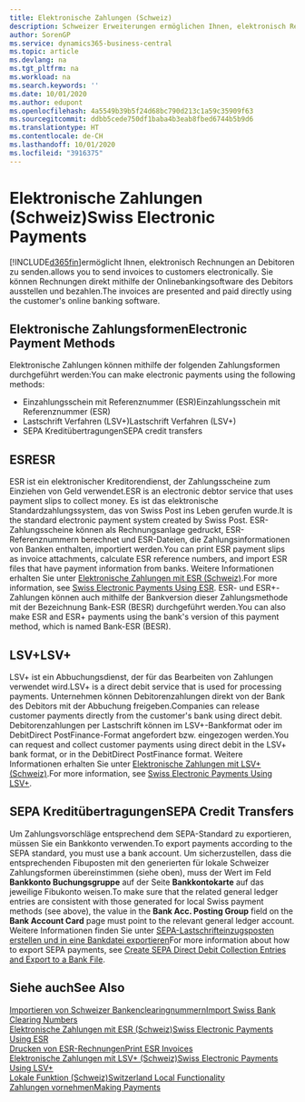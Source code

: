 ```yaml
---
title: Elektronische Zahlungen (Schweiz)
description: Schweizer Erweiterungen ermöglichen Ihnen, elektronisch Rechnungen an Debitoren zu senden. Sie können Rechnungen direkt mithilfe der Onlinebankingsoftware des Debitors ausstellen und bezahlen.
author: SorenGP
ms.service: dynamics365-business-central
ms.topic: article
ms.devlang: na
ms.tgt_pltfrm: na
ms.workload: na
ms.search.keywords: ''
ms.date: 10/01/2020
ms.author: edupont
ms.openlocfilehash: 4a5549b39b5f24d68bc790d213c1a59c35909f63
ms.sourcegitcommit: ddbb5cede750df1baba4b3eab8fbed6744b5b9d6
ms.translationtype: HT
ms.contentlocale: de-CH
ms.lasthandoff: 10/01/2020
ms.locfileid: "3916375"
---
```

# <a name="swiss-electronic-payments"></a><span data-ttu-id="cebbc-104">Elektronische Zahlungen (Schweiz)</span><span class="sxs-lookup"><span data-stu-id="cebbc-104">Swiss Electronic Payments</span></span>
[!INCLUDE[d365fin](../../includes/d365fin_md.md)]<span data-ttu-id="cebbc-105">ermöglicht Ihnen, elektronisch Rechnungen an Debitoren zu senden.</span><span class="sxs-lookup"><span data-stu-id="cebbc-105">allows you to send invoices to customers electronically.</span></span> <span data-ttu-id="cebbc-106">Sie können Rechnungen direkt mithilfe der Onlinebankingsoftware des Debitors ausstellen und bezahlen.</span><span class="sxs-lookup"><span data-stu-id="cebbc-106">The invoices are presented and paid directly using the customer's online banking software.</span></span>  

## <a name="electronic-payment-methods"></a><span data-ttu-id="cebbc-107">Elektronische Zahlungsformen</span><span class="sxs-lookup"><span data-stu-id="cebbc-107">Electronic Payment Methods</span></span>  
<span data-ttu-id="cebbc-108">Elektronische Zahlungen können mithilfe der folgenden Zahlungsformen durchgeführt werden:</span><span class="sxs-lookup"><span data-stu-id="cebbc-108">You can make electronic payments using the following methods:</span></span>  

- <span data-ttu-id="cebbc-109">Einzahlungsschein mit Referenznummer (ESR)</span><span class="sxs-lookup"><span data-stu-id="cebbc-109">Einzahlungsschein mit Referenznummer (ESR)</span></span>  
- <span data-ttu-id="cebbc-110">Lastschrift Verfahren (LSV+)</span><span class="sxs-lookup"><span data-stu-id="cebbc-110">Lastschrift Verfahren (LSV+)</span></span>  
- <span data-ttu-id="cebbc-111">SEPA Kreditübertragungen</span><span class="sxs-lookup"><span data-stu-id="cebbc-111">SEPA credit transfers</span></span>  

## <a name="esr"></a><span data-ttu-id="cebbc-112">ESR</span><span class="sxs-lookup"><span data-stu-id="cebbc-112">ESR</span></span>  
<span data-ttu-id="cebbc-113">ESR ist ein elektronischer Kreditorendienst, der Zahlungsscheine zum Einziehen von Geld verwendet.</span><span class="sxs-lookup"><span data-stu-id="cebbc-113">ESR is an electronic debtor service that uses payment slips to collect money.</span></span> <span data-ttu-id="cebbc-114">Es ist das elektronische Standardzahlungssystem, das von Swiss Post ins Leben gerufen wurde.</span><span class="sxs-lookup"><span data-stu-id="cebbc-114">It is the standard electronic payment system created by Swiss Post.</span></span> <span data-ttu-id="cebbc-115">ESR-Zahlungsscheine können als Rechnungsanlage gedruckt, ESR-Referenznummern berechnet und ESR-Dateien, die Zahlungsinformationen von Banken enthalten, importiert werden.</span><span class="sxs-lookup"><span data-stu-id="cebbc-115">You can print ESR payment slips as invoice attachments, calculate ESR reference numbers, and import ESR files that have payment information from banks.</span></span> <span data-ttu-id="cebbc-116">Weitere Informationen erhalten Sie unter [Elektronische Zahlungen mit ESR (Schweiz)](how-to-print-esr-invoices.md).</span><span class="sxs-lookup"><span data-stu-id="cebbc-116">For more information, see [Swiss Electronic Payments Using ESR](how-to-print-esr-invoices.md).</span></span> <span data-ttu-id="cebbc-117">ESR- und ESR+-Zahlungen können auch mithilfe der Bankversion dieser Zahlungsmethode mit der Bezeichnung Bank-ESR (BESR) durchgeführt werden.</span><span class="sxs-lookup"><span data-stu-id="cebbc-117">You can also make ESR and ESR+ payments using the bank's version of this payment method, which is named Bank-ESR (BESR).</span></span>  

## <a name="lsv"></a><span data-ttu-id="cebbc-118">LSV+</span><span class="sxs-lookup"><span data-stu-id="cebbc-118">LSV+</span></span>  
<span data-ttu-id="cebbc-119">LSV+ ist ein Abbuchungsdienst, der für das Bearbeiten von Zahlungen verwendet wird.</span><span class="sxs-lookup"><span data-stu-id="cebbc-119">LSV+ is a direct debit service that is used for processing payments.</span></span> <span data-ttu-id="cebbc-120">Unternehmen können Debitorenzahlungen direkt von der Bank des Debitors mit der Abbuchung freigeben.</span><span class="sxs-lookup"><span data-stu-id="cebbc-120">Companies can release customer payments directly from the customer's bank using direct debit.</span></span> <span data-ttu-id="cebbc-121">Debitorenzahlungen per Lastschrift können im LSV+-Bankformat oder im DebitDirect PostFinance-Format angefordert bzw. eingezogen werden.</span><span class="sxs-lookup"><span data-stu-id="cebbc-121">You can request and collect customer payments using direct debit in the LSV+ bank format, or in the DebitDirect PostFinance format.</span></span> <span data-ttu-id="cebbc-122">Weitere Informationen erhalten Sie unter [Elektronische Zahlungen mit LSV+ (Schweiz)](swiss-electronic-payments-using-lsv-.md).</span><span class="sxs-lookup"><span data-stu-id="cebbc-122">For more information, see [Swiss Electronic Payments Using LSV+](swiss-electronic-payments-using-lsv-.md).</span></span>  

## <a name="sepa-credit-transfers"></a><span data-ttu-id="cebbc-123">SEPA Kreditübertragungen</span><span class="sxs-lookup"><span data-stu-id="cebbc-123">SEPA Credit Transfers</span></span>  
<span data-ttu-id="cebbc-124">Um Zahlungsvorschläge entsprechend dem SEPA-Standard zu exportieren, müssen Sie ein Bankkonto verwenden.</span><span class="sxs-lookup"><span data-stu-id="cebbc-124">To export payments according to the SEPA standard, you must use a bank account.</span></span> <span data-ttu-id="cebbc-125">Um sicherzustellen, dass die entsprechenden Fibuposten mit den generierten für lokale Schweizer Zahlungsformen übereinstimmen (siehe oben), muss der Wert im Feld **Bankkonto Buchungsgruppe** auf der Seite **Bankkontokarte** auf das jeweilige Fibukonto weisen.</span><span class="sxs-lookup"><span data-stu-id="cebbc-125">To make sure that the related general ledger entries are consistent with those generated for local Swiss payment methods (see above), the value in the **Bank Acc. Posting Group** field on the **Bank Account Card** page must point to the relevant general ledger account.</span></span> <span data-ttu-id="cebbc-126">Weitere Informationen finden Sie unter [SEPA-Lastschrifteinzugsposten erstellen und in eine Bankdatei exportieren](../../finance-collect-payments-with-sepa-direct-debit.md#creating-sepa-direct-debit-collection-entries-and-export-to-a-bank-file)</span><span class="sxs-lookup"><span data-stu-id="cebbc-126">For more information about how to export SEPA payments, see [Create SEPA Direct Debit Collection Entries and Export to a Bank File](../../finance-collect-payments-with-sepa-direct-debit.md#creating-sepa-direct-debit-collection-entries-and-export-to-a-bank-file).</span></span>  

## <a name="see-also"></a><span data-ttu-id="cebbc-127">Siehe auch</span><span class="sxs-lookup"><span data-stu-id="cebbc-127">See Also</span></span>  
 [<span data-ttu-id="cebbc-128">Importieren von Schweizer Bankenclearingnummern</span><span class="sxs-lookup"><span data-stu-id="cebbc-128">Import Swiss Bank Clearing Numbers</span></span>](how-to-import-swiss-bank-clearing-numbers.md)  
 [<span data-ttu-id="cebbc-129">Elektronische Zahlungen mit ESR (Schweiz)</span><span class="sxs-lookup"><span data-stu-id="cebbc-129">Swiss Electronic Payments Using ESR</span></span>](swiss-electronic-payments-using-esr.md)  
 [<span data-ttu-id="cebbc-130">Drucken von ESR-Rechnungen</span><span class="sxs-lookup"><span data-stu-id="cebbc-130">Print ESR Invoices</span></span>](how-to-print-esr-invoices.md)  
 [<span data-ttu-id="cebbc-131">Elektronische Zahlungen mit LSV+ (Schweiz)</span><span class="sxs-lookup"><span data-stu-id="cebbc-131">Swiss Electronic Payments Using LSV+</span></span>](swiss-electronic-payments-using-lsv-.md)  
 [<span data-ttu-id="cebbc-132">Lokale Funktion (Schweiz)</span><span class="sxs-lookup"><span data-stu-id="cebbc-132">Switzerland Local Functionality</span></span>](switzerland-local-functionality.md)  
 [<span data-ttu-id="cebbc-133">Zahlungen vornehmen</span><span class="sxs-lookup"><span data-stu-id="cebbc-133">Making Payments</span></span>](../../payables-make-payments.md)
